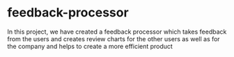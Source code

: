 # feedback-processor

In this project, we have created a feedback processor which
takes feedback from the users and creates review charts for
the other users as well as for the company and helps to create
a more efficient product
